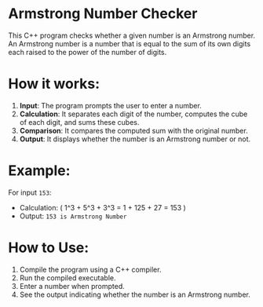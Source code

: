 # Armstrong Number Checker

This C++ program checks whether a given number is an Armstrong number. An Armstrong number is a number that is equal to the sum of its own digits each raised to the power of the number of digits.

# How it works:
1. **Input**: The program prompts the user to enter a number.
2. **Calculation**: It separates each digit of the number, computes the cube of each digit, and sums these cubes.
3. **Comparison**: It compares the computed sum with the original number.
4. **Output**: It displays whether the number is an Armstrong number or not.

# Example:
For input `153`:
- Calculation: \( 1^3 + 5^3 + 3^3 = 1 + 125 + 27 = 153 \)
- Output: `153 is Armstrong Number`

# How to Use:
1. Compile the program using a C++ compiler.
2. Run the compiled executable.
3. Enter a number when prompted.
4. See the output indicating whether the number is an Armstrong number.